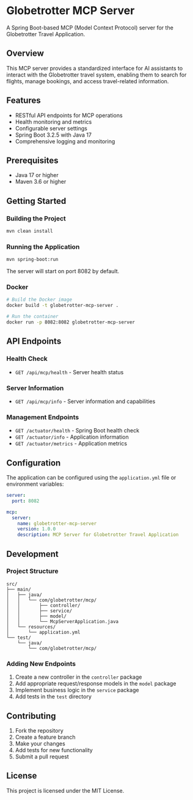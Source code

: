 # Globetrotter MCP Server

A Spring Boot-based MCP (Model Context Protocol) server for the Globetrotter Travel Application.

## Overview

This MCP server provides a standardized interface for AI assistants to interact with the Globetrotter travel system, enabling them to search for flights, manage bookings, and access travel-related information.

## Features

- RESTful API endpoints for MCP operations
- Health monitoring and metrics
- Configurable server settings
- Spring Boot 3.2.5 with Java 17
- Comprehensive logging and monitoring

## Prerequisites

- Java 17 or higher
- Maven 3.6 or higher

## Getting Started

### Building the Project

```bash
mvn clean install
```

### Running the Application

```bash
mvn spring-boot:run
```

The server will start on port 8082 by default.

### Docker

```bash
# Build the Docker image
docker build -t globetrotter-mcp-server .

# Run the container
docker run -p 8082:8082 globetrotter-mcp-server
```

## API Endpoints

### Health Check
- `GET /api/mcp/health` - Server health status

### Server Information
- `GET /api/mcp/info` - Server information and capabilities

### Management Endpoints
- `GET /actuator/health` - Spring Boot health check
- `GET /actuator/info` - Application information
- `GET /actuator/metrics` - Application metrics

## Configuration

The application can be configured using the `application.yml` file or environment variables:

```yaml
server:
  port: 8082

mcp:
  server:
    name: globetrotter-mcp-server
    version: 1.0.0
    description: MCP Server for Globetrotter Travel Application
```

## Development

### Project Structure

```
src/
├── main/
│   ├── java/
│   │   └── com/globetrotter/mcp/
│   │       ├── controller/
│   │       ├── service/
│   │       ├── model/
│   │       └── McpServerApplication.java
│   └── resources/
│       └── application.yml
└── test/
    └── java/
        └── com/globetrotter/mcp/
```

### Adding New Endpoints

1. Create a new controller in the `controller` package
2. Add appropriate request/response models in the `model` package
3. Implement business logic in the `service` package
4. Add tests in the `test` directory

## Contributing

1. Fork the repository
2. Create a feature branch
3. Make your changes
4. Add tests for new functionality
5. Submit a pull request

## License

This project is licensed under the MIT License.
